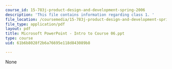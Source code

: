 ```yaml
---
course_id: 15-783j-product-design-and-development-spring-2006
description: 'This file contains information regarding class 1. '
file_location: /coursemedia/15-783j-product-design-and-development-spring-2006/61b6b8028f2b6a76695e118d843089b8_clas1_int_crse_6.pdf
file_type: application/pdf
layout: pdf
title: Microsoft PowerPoint - Intro to Course 06.ppt
type: course
uid: 61b6b8028f2b6a76695e118d843089b8

---
```

None
